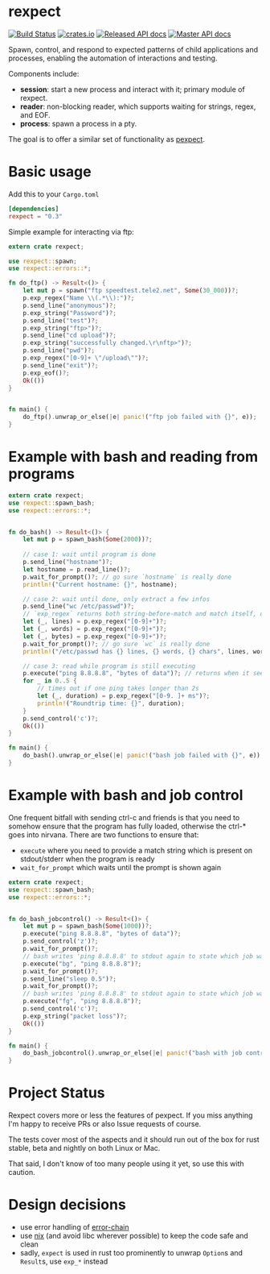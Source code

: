 # rexpect

[![Build Status](https://api.travis-ci.org/philippkeller/rexpect.svg?branch=master)](https://travis-ci.org/philippkeller/rexpect)
[![crates.io](https://img.shields.io/crates/v/rexpect.svg)](https://crates.io/crates/rexpect)
[![Released API docs](https://docs.rs/rexpect/badge.svg)](https://docs.rs/rexpect)
[![Master API docs](https://img.shields.io/badge/docs-master-2f343b.svg)](http://philippkeller.github.io/rexpect)

Spawn, control, and respond to expected patterns of child applications and processes, enabling the automation of interactions and testing.

Components include:
- **session**: start a new process and interact with it; primary module of rexpect.
- **reader**: non-blocking reader, which supports waiting for strings, regex, and EOF.
- **process**: spawn a process in a pty.

The goal is to offer a similar set of functionality as [pexpect](https://pexpect.readthedocs.io/en/stable/overview.html).

# Basic usage

Add this to your `Cargo.toml`

```toml
[dependencies]
rexpect = "0.3"
```

Simple example for interacting via ftp:

```rust
extern crate rexpect;

use rexpect::spawn;
use rexpect::errors::*;

fn do_ftp() -> Result<()> {
    let mut p = spawn("ftp speedtest.tele2.net", Some(30_000))?;
    p.exp_regex("Name \\(.*\\):")?;
    p.send_line("anonymous")?;
    p.exp_string("Password")?;
    p.send_line("test")?;
    p.exp_string("ftp>")?;
    p.send_line("cd upload")?;
    p.exp_string("successfully changed.\r\nftp>")?;
    p.send_line("pwd")?;
    p.exp_regex("[0-9]+ \"/upload\"")?;
    p.send_line("exit")?;
    p.exp_eof()?;
    Ok(())
}


fn main() {
    do_ftp().unwrap_or_else(|e| panic!("ftp job failed with {}", e));
}
```

# Example with bash and reading from programs


```rust
extern crate rexpect;
use rexpect::spawn_bash;
use rexpect::errors::*;


fn do_bash() -> Result<()> {
    let mut p = spawn_bash(Some(2000))?;
    
    // case 1: wait until program is done
    p.send_line("hostname")?;
    let hostname = p.read_line()?;
    p.wait_for_prompt()?; // go sure `hostname` is really done
    println!("Current hostname: {}", hostname);

    // case 2: wait until done, only extract a few infos
    p.send_line("wc /etc/passwd")?;
    // `exp_regex` returns both string-before-match and match itself, discard first
    let (_, lines) = p.exp_regex("[0-9]+")?;
    let (_, words) = p.exp_regex("[0-9]+")?;
    let (_, bytes) = p.exp_regex("[0-9]+")?;
    p.wait_for_prompt()?; // go sure `wc` is really done
    println!("/etc/passwd has {} lines, {} words, {} chars", lines, words, bytes);

    // case 3: read while program is still executing
    p.execute("ping 8.8.8.8", "bytes of data")?; // returns when it sees "bytes of data" in output
    for _ in 0..5 {
        // times out if one ping takes longer than 2s
        let (_, duration) = p.exp_regex("[0-9. ]+ ms")?;
        println!("Roundtrip time: {}", duration);
    }
    p.send_control('c')?;
    Ok(())
}

fn main() {
    do_bash().unwrap_or_else(|e| panic!("bash job failed with {}", e));
}

```

# Example with bash and job control

One frequent bitfall with sending ctrl-c and friends is that you need
to somehow ensure that the program has fully loaded, otherwise the ctrl-*
goes into nirvana. There are two functions to ensure that:

- `execute` where you need to provide a match string which is present
  on stdout/stderr when the program is ready
- `wait_for_prompt` which waits until the prompt is shown again



```rust
extern crate rexpect;
use rexpect::spawn_bash;
use rexpect::errors::*;


fn do_bash_jobcontrol() -> Result<()> {
    let mut p = spawn_bash(Some(1000))?;
    p.execute("ping 8.8.8.8", "bytes of data")?;
    p.send_control('z')?;
    p.wait_for_prompt()?;
    // bash writes 'ping 8.8.8.8' to stdout again to state which job was put into background
    p.execute("bg", "ping 8.8.8.8")?;
    p.wait_for_prompt()?;
    p.send_line("sleep 0.5")?;
    p.wait_for_prompt()?;
    // bash writes 'ping 8.8.8.8' to stdout again to state which job was put into foreground
    p.execute("fg", "ping 8.8.8.8")?;
    p.send_control('c')?;
    p.exp_string("packet loss")?;
    Ok(())
}

fn main() {
    do_bash_jobcontrol().unwrap_or_else(|e| panic!("bash with job control failed with {}", e));
}

```

# Project Status

Rexpect covers more or less the features of pexpect. If you miss anything
I'm happy to receive PRs or also Issue requests of course.

The tests cover most of the aspects and it should run out of the box for
rust stable, beta and nightly on both Linux or Mac.

That said, I don't know of too many people using it yet, so use this
with caution.  

# Design decisions

- use error handling of [error-chain](https://github.com/brson/error-chain)
- use [nix](https://github.com/nix-rust/nix) (and avoid libc wherever possible) to keep the code safe and clean
- sadly, `expect` is used in rust too prominently to unwrap `Option`s and `Result`s, use `exp_*` instead

